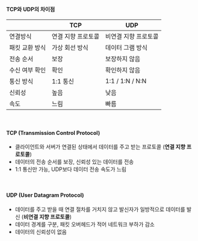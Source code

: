 #### TCP와 UDP의 차이점

|                | TCP                | UDP                  |
| -------------- | ------------------ | -------------------- |
| 연결방식       | 연결 지향 프로토콜 | 비연결 지향 프로토콜 |
| 패킷 교환 방식 | 가상 회선 방식     | 데이터 그램 방식     |
| 전송 순서      | 보장               | 보장하지 않음        |
| 수신 여부 확인 | 확인               | 확인하지 않음        |
| 통신 방식      | 1:1 통신           | 1:1 / 1:N / N:N      |
| 신뢰성         | 높음               | 낮음                 |
| 속도           | 느림               | 빠름                 |

<br>

#### TCP (Transmission Control Protocol)

- 클라이언트와 서버가 연결된 상태에서 데이터를 주고 받는 프로토콜 (**연결 지향 프로토콜**)
- 데이터의 전송 순서를 보장, 신뢰성 있는 데이터를 전송
- 1:1 통신만 가능, UDP보다 데이터 전송 속도가 느림

<br>

#### UDP (User Datagram Protocol)

- 데이터를 주고 받을 때 연결 절차를 거치지 않고 발신자가 일방적으로 데이터를 발신 (**비연결 지향 프로토콜**)
- 데이터 경계를 구분, 패킷 오버헤드가 적어 네트워크 부하가 감소
- 데이터의 신뢰성이 없음
